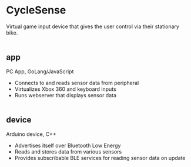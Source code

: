 # CycleSense
Virtual game input device that gives the user control via their stationary bike.<br><br>


## **app**
PC App, GoLang/JavaScript
  - Connects to and reads sensor data from peripheral
  - Virtualizes Xbox 360 and keyboard inputs
  - Runs webserver that displays sensor data<br><br>
  
  
## **device**
Arduino device, C++
  - Advertises itself over Bluetooth Low Energy
  - Reads and stores data from various sensors
  - Provides subscribable BLE services for reading sensor data on update
